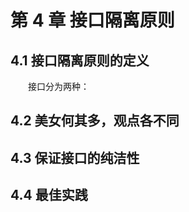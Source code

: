 # 第 4 章 接口隔离原则

## 4.1 接口隔离原则的定义
　　接口分为两种：



## 4.2 美女何其多，观点各不同


## 4.3 保证接口的纯洁性



## 4.4  最佳实践

